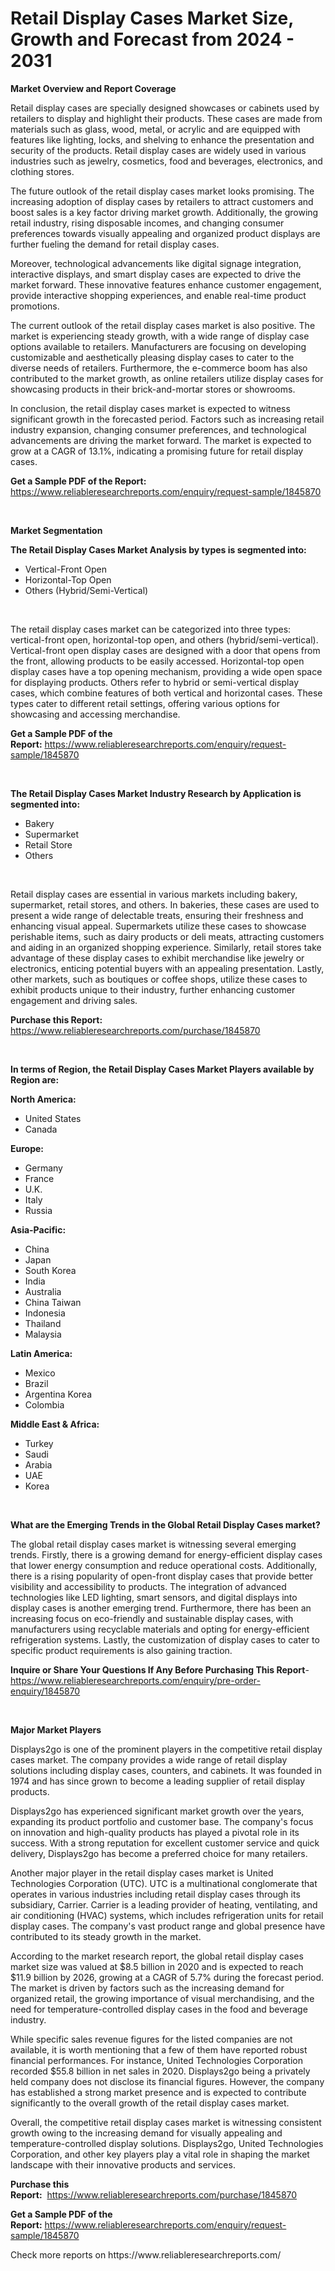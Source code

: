 <p><h1>Retail Display Cases Market Size, Growth and Forecast from 2024 - 2031</h1></p><p><strong>Market Overview and Report Coverage</strong></p>
<p><p>Retail display cases are specially designed showcases or cabinets used by retailers to display and highlight their products. These cases are made from materials such as glass, wood, metal, or acrylic and are equipped with features like lighting, locks, and shelving to enhance the presentation and security of the products. Retail display cases are widely used in various industries such as jewelry, cosmetics, food and beverages, electronics, and clothing stores.</p><p>The future outlook of the retail display cases market looks promising. The increasing adoption of display cases by retailers to attract customers and boost sales is a key factor driving market growth. Additionally, the growing retail industry, rising disposable incomes, and changing consumer preferences towards visually appealing and organized product displays are further fueling the demand for retail display cases.</p><p>Moreover, technological advancements like digital signage integration, interactive displays, and smart display cases are expected to drive the market forward. These innovative features enhance customer engagement, provide interactive shopping experiences, and enable real-time product promotions.</p><p>The current outlook of the retail display cases market is also positive. The market is experiencing steady growth, with a wide range of display case options available to retailers. Manufacturers are focusing on developing customizable and aesthetically pleasing display cases to cater to the diverse needs of retailers. Furthermore, the e-commerce boom has also contributed to the market growth, as online retailers utilize display cases for showcasing products in their brick-and-mortar stores or showrooms.</p><p>In conclusion, the retail display cases market is expected to witness significant growth in the forecasted period. Factors such as increasing retail industry expansion, changing consumer preferences, and technological advancements are driving the market forward. The market is expected to grow at a CAGR of 13.1%, indicating a promising future for retail display cases.</p></p>
<p><strong>Get a Sample PDF of the Report:</strong> <a href="https://www.reliableresearchreports.com/enquiry/request-sample/1845870">https://www.reliableresearchreports.com/enquiry/request-sample/1845870</a></p>
<p>&nbsp;</p>
<p><strong>Market Segmentation</strong></p>
<p><strong>The Retail Display Cases Market Analysis by types is segmented into:</strong></p>
<p><ul><li>Vertical-Front Open</li><li>Horizontal-Top Open</li><li>Others (Hybrid/Semi-Vertical)</li></ul></p>
<p>&nbsp;</p>
<p><p>The retail display cases market can be categorized into three types: vertical-front open, horizontal-top open, and others (hybrid/semi-vertical). Vertical-front open display cases are designed with a door that opens from the front, allowing products to be easily accessed. Horizontal-top open display cases have a top opening mechanism, providing a wide open space for displaying products. Others refer to hybrid or semi-vertical display cases, which combine features of both vertical and horizontal cases. These types cater to different retail settings, offering various options for showcasing and accessing merchandise.</p></p>
<p><strong>Get a Sample PDF of the Report:</strong>&nbsp;<a href="https://www.reliableresearchreports.com/enquiry/request-sample/1845870">https://www.reliableresearchreports.com/enquiry/request-sample/1845870</a></p>
<p>&nbsp;</p>
<p><strong>The Retail Display Cases Market Industry Research by Application is segmented into:</strong></p>
<p><ul><li>Bakery</li><li>Supermarket</li><li>Retail Store</li><li>Others</li></ul></p>
<p>&nbsp;</p>
<p><p>Retail display cases are essential in various markets including bakery, supermarket, retail stores, and others. In bakeries, these cases are used to present a wide range of delectable treats, ensuring their freshness and enhancing visual appeal. Supermarkets utilize these cases to showcase perishable items, such as dairy products or deli meats, attracting customers and aiding in an organized shopping experience. Similarly, retail stores take advantage of these display cases to exhibit merchandise like jewelry or electronics, enticing potential buyers with an appealing presentation. Lastly, other markets, such as boutiques or coffee shops, utilize these cases to exhibit products unique to their industry, further enhancing customer engagement and driving sales.</p></p>
<p><strong>Purchase this Report:</strong>&nbsp; <a href="https://www.reliableresearchreports.com/purchase/1845870">https://www.reliableresearchreports.com/purchase/1845870</a></p>
<p>&nbsp;</p>
<p><strong>In terms of Region, the Retail Display Cases Market Players available by Region are:</strong></p>
<p>
    <p> <strong> North America: </strong>
        <ul>
            <li>United States</li>
            <li>Canada</li>
        </ul>
        </p> 
    <p> <strong> Europe: </strong>
        <ul>
            <li>Germany</li>
            <li>France</li>
            <li>U.K.</li>
            <li>Italy</li>
            <li>Russia</li>
        </ul>
        </p> 
    <p> <strong> Asia-Pacific: </strong>
        <ul>
            <li>China</li>
            <li>Japan</li>
            <li>South Korea</li>
            <li>India</li>
            <li>Australia</li>
            <li>China Taiwan</li>
            <li>Indonesia</li>
            <li>Thailand</li>
            <li>Malaysia</li>
        </ul>
        </p> 
    <p> <strong> Latin America: </strong>
        <ul>
            <li>Mexico</li>
            <li>Brazil</li>
            <li>Argentina Korea</li>
            <li>Colombia</li>
        </ul>
        </p> 
    <p> <strong> Middle East & Africa: </strong>
        <ul>
            <li>Turkey</li>
            <li>Saudi</li>
            <li>Arabia</li>
            <li>UAE</li>
            <li>Korea</li>
        </ul>
    </p>
    </p>
<p>&nbsp;</p>
<p><strong>What are the Emerging Trends in the Global Retail Display Cases market?</strong></p>
<p><p>The global retail display cases market is witnessing several emerging trends. Firstly, there is a growing demand for energy-efficient display cases that lower energy consumption and reduce operational costs. Additionally, there is a rising popularity of open-front display cases that provide better visibility and accessibility to products. The integration of advanced technologies like LED lighting, smart sensors, and digital displays into display cases is another emerging trend. Furthermore, there has been an increasing focus on eco-friendly and sustainable display cases, with manufacturers using recyclable materials and opting for energy-efficient refrigeration systems. Lastly, the customization of display cases to cater to specific product requirements is also gaining traction.</p></p>
<p><strong>Inquire or Share Your Questions If Any Before Purchasing This Report</strong>- <a href="https://www.reliableresearchreports.com/enquiry/pre-order-enquiry/1845870">https://www.reliableresearchreports.com/enquiry/pre-order-enquiry/1845870</a></p>
<p>&nbsp;</p>
<p><strong>Major Market Players</strong></p>
<p><p>Displays2go is one of the prominent players in the competitive retail display cases market. The company provides a wide range of retail display solutions including display cases, counters, and cabinets. It was founded in 1974 and has since grown to become a leading supplier of retail display products.</p><p>Displays2go has experienced significant market growth over the years, expanding its product portfolio and customer base. The company's focus on innovation and high-quality products has played a pivotal role in its success. With a strong reputation for excellent customer service and quick delivery, Displays2go has become a preferred choice for many retailers.</p><p>Another major player in the retail display cases market is United Technologies Corporation (UTC). UTC is a multinational conglomerate that operates in various industries including retail display cases through its subsidiary, Carrier. Carrier is a leading provider of heating, ventilating, and air conditioning (HVAC) systems, which includes refrigeration units for retail display cases. The company's vast product range and global presence have contributed to its steady growth in the market.</p><p>According to the market research report, the global retail display cases market size was valued at $8.5 billion in 2020 and is expected to reach $11.9 billion by 2026, growing at a CAGR of 5.7% during the forecast period. The market is driven by factors such as the increasing demand for organized retail, the growing importance of visual merchandising, and the need for temperature-controlled display cases in the food and beverage industry.</p><p>While specific sales revenue figures for the listed companies are not available, it is worth mentioning that a few of them have reported robust financial performances. For instance, United Technologies Corporation recorded $55.8 billion in net sales in 2020. Displays2go being a privately held company does not disclose its financial figures. However, the company has established a strong market presence and is expected to contribute significantly to the overall growth of the retail display cases market.</p><p>Overall, the competitive retail display cases market is witnessing consistent growth owing to the increasing demand for visually appealing and temperature-controlled display solutions. Displays2go, United Technologies Corporation, and other key players play a vital role in shaping the market landscape with their innovative products and services.</p></p>
<p><strong>Purchase this Report:</strong>&nbsp;&nbsp;<a href="https://www.reliableresearchreports.com/purchase/1845870">https://www.reliableresearchreports.com/purchase/1845870</a></p>
<p></p>
<p><strong>Get a Sample PDF of the Report:</strong>&nbsp;<a href="https://www.reliableresearchreports.com/enquiry/request-sample/1845870">https://www.reliableresearchreports.com/enquiry/request-sample/1845870</a></p>
<p>Check more reports on https://www.reliableresearchreports.com/</p>